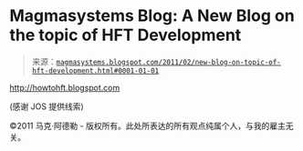 <!--yml

分类：未分类

date: 2024-05-18 04:49:49

-->

# Magmasystems Blog: A New Blog on the topic of HFT Development

> 来源：[`magmasystems.blogspot.com/2011/02/new-blog-on-topic-of-hft-development.html#0001-01-01`](http://magmasystems.blogspot.com/2011/02/new-blog-on-topic-of-hft-development.html#0001-01-01)

http://howtohft.blogspot.com

(感谢 JOS 提供线索)

©2011 马克·阿德勒 - 版权所有。此处所表达的所有观点纯属个人，与我的雇主无关。
